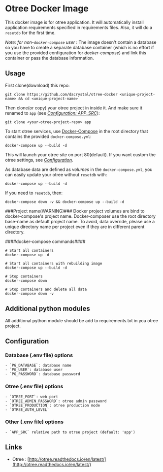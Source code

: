 
# Otree Docker Image
This docker image is for otree application.
It will automatically install application requirements specified in requirements files. 
Also, it will do a `resetdb` for the first time.

*Note: for non-`docker-compose` user* : The image doesn't contain a database so you have to create a separate database
container (which is no effort if you use the provided configuration for
*docker-compose*) and link this container or pass the database information.

## Usage


First clone(download) this repo:

    git clone https://github.com/dacrystal/otree-docker <unique-project-name> && cd <unique-project-name>

Then clone(or copy) your otree project in inside it. And make sure it renamed to `app` (see [*Configuration: APP_SRC*](#configuration)):

    git clone <your-otree-project-repo> app
    
    
To start otree services, use [Docker-Compose](https://docs.docker.com/compose/) in the root directory
that contains the provided `docker-compose.yml`:

    docker-compose up --build -d

This will launch your otree site on port 80(default). If you want custom
the otree settings, see [*Configuration*](#configuration).


As database data are defined as *volumes* in the `docker-compose.yml`,
you can easily update your otree without `resetdb` with:

    docker-compose up --build -d

If you need to `resetdb`, then: 

    docker-compose down -v && docker-compose up --build -d


###Project name(WARNING)###
  Docker project volumes are bind to docker-compose's project name. 
  Docker-composer use the root directory base-name as default project name. 
  To avoid, data override, please use a unique directory name per project even if they are in different parent directory.

####docker-compose commands####

```shell
# Start all containers
docker-compose up -d

# Start all containers with rebuilding image
docker-compose up --build -d

# Stop containers
docker-compose down

# Stop containers and delete all data
docker-compose down -v
```


## Additional python modules

All additional python module should be add to requirements.txt in you otree project.


## Configuration 

### Database (.env file) options
    - `PG_DATABASE`: database name
    - `PG_USER`: database user 
    - `PG_PASSWORD`: database password

### Otree (.env file) options
    - `OTREE_PORT`: web port
    - `OTREE_ADMIN_PASSWORD`: otree admin password
    - `OTREE_PRODUCTION`: otree production mode
    - `OTREE_AUTH_LEVEL`

### Other (.env file) options
    - `APP_SRC` relative path to otree project (default: 'app')


## Links

- Otree : [http://otree.readthedocs.io/en/latest/](http://otree.readthedocs.io/en/latest/)
